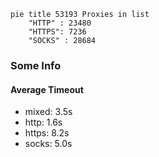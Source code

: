 
```mermaid
pie title 53193 Proxies in list
    "HTTP" : 23480
    "HTTPS": 7236
    "SOCKS" : 28684
```

### Some Info
#### Average Timeout

- mixed: 3.5s
- http: 1.6s
- https: 8.2s
- socks: 5.0s